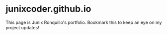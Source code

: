 # junixcoder.github.io
This page is Junix Ronquillo's portfolio.
Bookmark this to keep an eye on my project updates!
